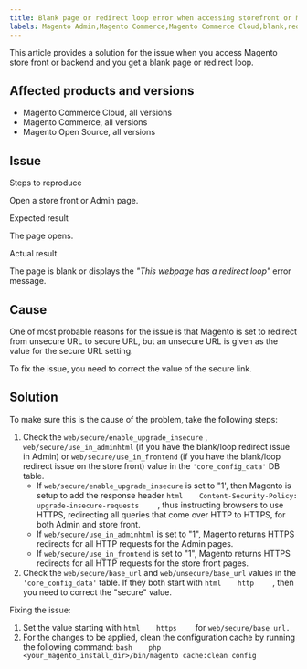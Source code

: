 ```yaml
---
title: Blank page or redirect loop error when accessing storefront or Magento Admin
labels: Magento Admin,Magento Commerce,Magento Commerce Cloud,blank,redirect,troubleshooting
---
```


This article provides a solution for the issue when you access Magento store front or backend and you get a blank page or redirect loop.

## Affected products and versions

* Magento Commerce Cloud, all versions
* Magento Commerce, all versions
* Magento Open Source, all versions

## Issue

 <span class="wysiwyg-underline">Steps to reproduce</span>

Open a store front or Admin page.

 <span class="wysiwyg-underline">Expected result</span>

The page opens.

 <span class="wysiwyg-underline">Actual result</span>

The page is blank or displays the *"This webpage has a redirect loop"* error message.

## Cause

One of most probable reasons for the issue is that Magento is set to redirect from unsecure URL to secure URL, but an unsecure URL is given as the value for the secure URL setting.

To fix the issue, you need to correct the value of the secure link.

## Solution

To make sure this is the cause of the problem, take the following steps:

1. Check the `web/secure/enable_upgrade_insecure` , `web/secure/use_in_adminhtml` (if you have the blank/loop redirect issue in Admin) or `web/secure/use_in_frontend` (if you have the blank/loop redirect issue on the store front) value in the `'core_config_data'` DB table.
    * If `web/secure/enable_upgrade_insecure` is set to "1', then Magento is setup to add the response header    ```html    Content-Security-Policy: upgrade-insecure-requests    ```    , thus instructing browsers to use HTTPS, redirecting all queries that come over HTTP to HTTPS, for both Admin and store front.
    * If `web/secure/use_in_adminhtml` is set to "1", Magento returns HTTPS redirects for all HTTP requests for the Admin pages.
    * If `web/secure/use_in_frontend` is set to "1", Magento returns HTTPS redirects for all HTTP requests for the store front pages.
1. Check the `web/secure/base_url` and `web/unsecure/base_url` values in the `'core_config_data'` table. If they both start with    ```html    http    ```    , then you need to correct the "secure" value.

Fixing the issue:

1. Set the value starting with    ```html    https    ```    for `web/secure/base_url.`
1. For the changes to be applied, clean the configuration cache by running the following command:    ```bash    php <your_magento_install_dir>/bin/magento cache:clean config    ```    
